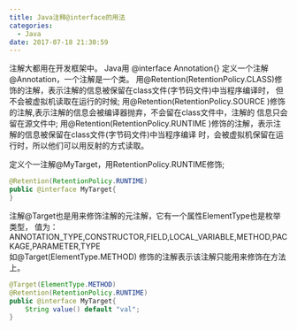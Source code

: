 ```yaml
---
title: Java注释@interface的用法
categories:
  - Java
date: 2017-07-18 21:30:59
---
```

注解大都用在开发框架中。
Java用 @interface Annotation{} 定义一个注解 @Annotation，一个注解是一个类。
用@Retention(RetentionPolicy.CLASS)修饰的注解，表示注解的信息被保留在class文件(字节码文件)中当程序编译时，
但不会被虚拟机读取在运行的时候;
用@Retention(RetentionPolicy.SOURCE )修饰的注解,表示注解的信息会被编译器抛弃，不会留在class文件中，注解的
信息只会留在源文件中;
用@Retention(RetentionPolicy.RUNTIME )修饰的注解，表示注解的信息被保留在class文件(字节码文件)中当程序编译
时，会被虚拟机保留在运行时，所以他们可以用反射的方式读取。

定义个一注解@MyTarget，用RetentionPolicy.RUNTIME修饰;
```java
@Retention(RetentionPolicy.RUNTIME)  
public @interface MyTarget{
}
```

注解@Target也是用来修饰注解的元注解，它有一个属性ElementType也是枚举类型，
值为：ANNOTATION_TYPE,CONSTRUCTOR,FIELD,LOCAL_VARIABLE,METHOD,PACKAGE,PARAMETER,TYPE  
如@Target(ElementType.METHOD) 修饰的注解表示该注解只能用来修饰在方法上。  
```java
@Target(ElementType.METHOD)  
@Retention(RetentionPolicy.RUNTIME)  
public @interface MyTarget{
	String value() default "val";
}
```